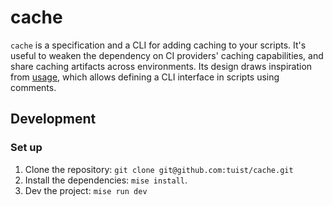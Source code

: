 # cache

`cache` is a specification and a CLI for adding caching to your scripts.
It's useful to weaken the dependency on CI providers' caching capabilities,
and share caching artifacts across environments.
Its design draws inspiration from [usage](https://usage.jdx.dev), which allows defining a CLI interface in scripts using comments.

## Development

### Set up

1. Clone the repository: `git clone git@github.com:tuist/cache.git`
2. Install the dependencies: `mise install`.
3. Dev the project: `mise run dev`

